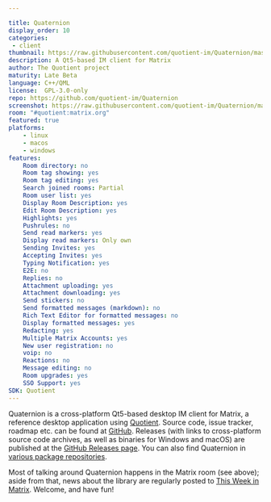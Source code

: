 ```yaml
---

title: Quaternion
display_order: 10
categories:
 - client
thumbnail: https://raw.githubusercontent.com/quotient-im/Quaternion/master/quaternion.png
description: A Qt5-based IM client for Matrix
author: The Quotient project
maturity: Late Beta
language: C++/QML
license:  GPL-3.0-only
repo: https://github.com/quotient-im/Quaternion
screenshot: https://raw.githubusercontent.com/quotient-im/Quaternion/master/quaternion.png
room: "#quotient:matrix.org"
featured: true
platforms:
    - linux
    - macos
    - windows
features:
    Room directory: no
    Room tag showing: yes
    Room tag editing: yes
    Search joined rooms: Partial
    Room user list: yes
    Display Room Description: yes
    Edit Room Description: yes
    Highlights: yes
    Pushrules: no
    Send read markers: yes
    Display read markers: Only own
    Sending Invites: yes
    Accepting Invites: yes
    Typing Notification: yes
    E2E: no
    Replies: no
    Attachment uploading: yes
    Attachment downloading: yes
    Send stickers: no
    Send formatted messages (markdown): no
    Rich Text Editor for formatted messages: no
    Display formatted messages: yes
    Redacting: yes
    Multiple Matrix Accounts: yes
    New user registration: no
    voip: no
    Reactions: no
    Message editing: no
    Room upgrades: yes
    SSO Support: yes
SDK: Quotient
---
```


Quaternion is a cross-platform Qt5-based desktop IM client for Matrix, a reference desktop application using [Quotient](/docs/projects/sdk/quotient). Source code, issue tracker, roadmap etc. can be found at [GitHub](https://github.com/quotient-im/Quaternion). Releases (with links to cross-platform source code archives, as well as binaries for Windows and macOS) are published at the [GitHub Releases page](https://github.com/quotient-im/Quaternion/releases). You can also find Quaternion in [various package repositories](https://repology.org/metapackage/quaternion/information).

Most of talking around Quaternion happens in the Matrix room (see above); aside from that, news about the library are regularly posted to [This Week in Matrix](/blog/category/this-week-in-matrix/). Welcome, and have fun!


